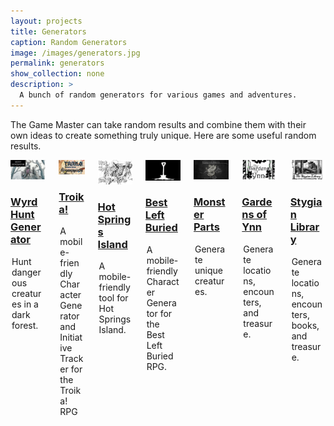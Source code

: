 ```yaml
---
layout: projects
title: Generators
caption: Random Generators
image: /images/generators.jpg
permalink: generators
show_collection: none
description: >
  A bunch of random generators for various games and adventures.
---
```


The Game Master can take random results and combine them with their own ideas to create something truly unique. Here are some useful random results.

<div class="columns">
  <div class="column column-1-2">
    <article class="project-card">
      <a href="/wyrdhuntgenerator" class="no-hover no-print-link" tabindex="-1">
        <div class="project-card-img img sixteen-nine">
          <img src="/images/posts/wyrd_generator.png" alt="Wyrd Hunt Generator" sizes="(min-width: 90em) 22.5rem, (min-width: 54em) 19.5rem, (min-width: 42em) 17.5rem, 100vw">
        </div>
      </a>
      <h3 class="project-card-title">
        <a href="/wyrdhuntgenerator" class="flip-title">Wyrd Hunt Generator</a>
      </h3>
      <legend class="project-card-text fine faded">Hunt dangerous creatures in a dark forest.</legend>
    </article>
  </div>
  <div class="column column-1-2">
    <article class="project-card">
      <a href="/troikagenerator" class="no-hover no-print-link" tabindex="-1">
        <div class="project-card-img img sixteen-nine">
          <img src="/images/troika.png" alt="Troika Generator" sizes="(min-width: 90em) 22.5rem, (min-width: 54em) 19.5rem, (min-width: 42em) 17.5rem, 100vw">
        </div>
      </a>
      <h3 class="project-card-title">
        <a href="/troikagenerator" class="flip-title">Troika!</a>
      </h3>
      <legend class="project-card-text fine faded">A mobile-friendly Character Generator and Initiative Tracker for the Troika! RPG</legend>
    </article>
  </div>
  <div class="column column-1-2">
    <article class="project-card">
      <a href="/hotspringsgenerator" class="no-hover no-print-link" tabindex="-1">
        <div class="project-card-img img sixteen-nine">
          <img src="/images/hsi.png" alt="Hot Springs Island Generator" sizes="(min-width: 90em) 22.5rem, (min-width: 54em) 19.5rem, (min-width: 42em) 17.5rem, 100vw">
        </div>
      </a>
      <h3 class="project-card-title">
        <a href="/hotspringsgenerator" class="flip-title">Hot Springs Island</a>
      </h3>
      <legend class="project-card-text fine faded">A mobile-friendly tool for Hot Springs Island.</legend>
    </article>
  </div>
  <div class="column column-1-2">
    <article class="project-card">
      <a href="/leftburiedgenerator" class="no-hover no-print-link" tabindex="-1">
        <div class="project-card-img img sixteen-nine">
          <img src="/images/blb.png" alt="Character Generator for the Best Left Buried RPG" sizes="(min-width: 90em) 22.5rem, (min-width: 54em) 19.5rem, (min-width: 42em) 17.5rem, 100vw">
        </div>
      </a>
      <h3 class="project-card-title">
        <a href="/leftburiedgenerator" class="flip-title">Best Left Buried</a>
      </h3>
      <legend class="project-card-text fine faded">A mobile-friendly Character Generator for the Best Left Buried RPG.</legend>
    </article>
  </div>
  <div class="column column-1-2">
    <article class="project-card">
      <a href="/monsterparts" class="no-hover no-print-link" tabindex="-1">
        <div class="project-card-img img sixteen-nine">
          <img src="/images/monsterparts.jpg" alt="Monster Parts Generator" sizes="(min-width: 90em) 22.5rem, (min-width: 54em) 19.5rem, (min-width: 42em) 17.5rem, 100vw">
        </div>
      </a>
      <h3 class="project-card-title">
        <a href="/monsterparts" class="flip-title">Monster Parts</a>
      </h3>
      <legend class="project-card-text fine faded">Generate unique creatures.</legend>
    </article>
  </div>
  <div class="column column-1-2">
    <article class="project-card">
      <a href="/ynngenerator" class="no-hover no-print-link" tabindex="-1">
        <div class="project-card-img img sixteen-nine">
          <img src="/images/ynngenerator.png" alt="Gardens of Ynn Generator" sizes="(min-width: 90em) 22.5rem, (min-width: 54em) 19.5rem, (min-width: 42em) 17.5rem, 100vw">
        </div>
      </a>
      <h3 class="project-card-title">
        <a href="/ynngenerator" class="flip-title">Gardens of Ynn</a>
      </h3>
      <legend class="project-card-text fine faded">Generate locations, encounters, and treasure.</legend>
    </article>
  </div>
  <div class="column column-1-2">
    <article class="project-card">
      <a href="/stygiangenerator" class="no-hover no-print-link" tabindex="-1">
        <div class="project-card-img img sixteen-nine">
          <img src="/images/stygiangenerator.png" alt="Stygian Library Generator" sizes="(min-width: 90em) 22.5rem, (min-width: 54em) 19.5rem, (min-width: 42em) 17.5rem, 100vw">
        </div>
      </a>
      <h3 class="project-card-title">
        <a href="/stygiangenerator" class="flip-title">Stygian Library</a>
      </h3>
      <legend class="project-card-text fine faded">Generate locations, encounters, books, and treasure.</legend>
    </article>
  </div>
</div>  